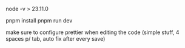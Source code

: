 node -v > 23.11.0

pnpm install
pnpm run dev

make sure to configure prettier when editing the code (simple stuff, 4 spaces p/ tab, auto fix after every save)
